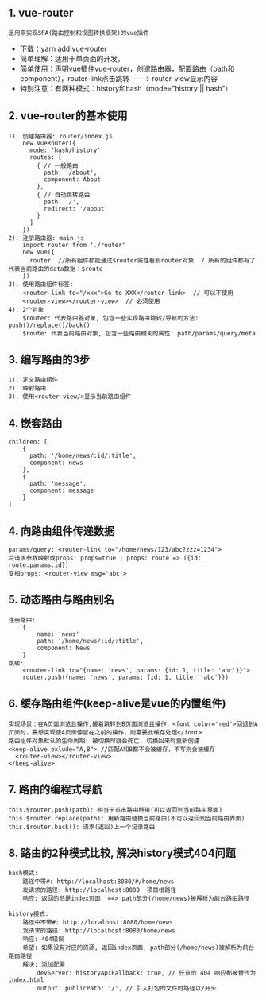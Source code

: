 ## 1. vue-router
    是用来实现SPA(路由控制和视图转换框架)的vue插件
* 下载：yarn add vue-router
* 简单理解：适用于单页面的开发，
* 简单使用：声明vue插件vue-router，创建路由器，配置路由（path和component），router-link点击跳转 ---> router-view显示内容
* 特别注意：有两种模式：history和hash（mode="history || hash"）
    
    
## 2. vue-router的基本使用
    1). 创建路由器: router/index.js
        new VueRouter({
          mode: 'hash/history'
          routes: [
            { // 一般路由
              path: '/about',
              component: About
            },
            { // 自动跳转路由
              path: '/',
              redirect: '/about'
            }
          ]
        })
    2). 注册路由器: main.js
        import router from './router'
        new Vue({
          router  //所有组件都能通过$router属性看到router对象  / 所有的组件都有了代表当前路由的data数据：$route
        })
    3). 使用路由组件标签:
        <router-link to="/xxx">Go to XXX</router-link>  // 可以不使用
        <router-view></router-view>  // 必须使用
    4). 2个对象
        $router: 代表路由器对象, 包含一些实现路由跳转/导航的方法: push()/replace()/back()
        $route: 代表当前路由对象, 包含一些路由相关的属性: path/params/query/meta

## 3. 编写路由的3步
    1). 定义路由组件
    2). 映射路由
    3). 使用<router-view/>显示当前路由组件

## 4. 嵌套路由
    children: [
        {
          path: '/home/news/:id/:title',
          component: news
        },
        {
          path: 'message',
          component: message
        }
    ]

## 4. 向路由组件传递数据
    params/query: <router-link to="/home/news/123/abc?zzz=1234">
    将请求参数映射成props: props=true | props: route => ({id: route.params.id})
    变相props: <router-view msg='abc'>

## 5. 动态路由与路由别名
    注册路由: 
        {
            name: 'news'
            path: '/home/news/:id/:title',
            component: News
        }
    跳转: 
        <router-link to="{name: 'news', params: {id: 1, title: 'abc'}}">
        router.push({name: 'news', params: {id: 1, title: 'abc'}})

## 6. 缓存路由组件(keep-alive是vue的内置组件)
    实现场景：在A页面浏览且操作,接着跳转到B页面浏览且操作，<font color='red'>回退到A页面时，要想实现使A页面停留在之前的操作，则需要此缓存处理</font>
    路由组件对象默认的生命周期: 被切换时就会死亡, 切换回来时重新创建
    <keep-alive exlude="A,B"> //匹配A和B都不会被缓存，不写则会被缓存
      <router-view></router-view>
    </keep-alive>

## 7. 路由的编程式导航
    this.$router.push(path): 相当于点击路由链接(可以返回到当前路由界面)
    this.$router.replace(path): 用新路由替换当前路由(不可以返回到当前路由界面)
    this.$router.back(): 请求(返回)上一个记录路由

## 8. 路由的2种模式比较, 解决history模式404问题
    hash模式:
        路径中带#: http://localhost:8080/#/home/news
        发请求的路径: http://localhost:8080  项目根路径
        响应: 返回的总是index页面  ==> path部分(/home/news)被解析为前台路由路径

    history模式:
        路径中不带#: http://localhost:8080/home/news
        发请求的路径: http://localhost:8080/home/news
        响应: 404错误
        希望: 如果没有对应的资源, 返回index页面, path部分(/home/news)被解析为前台路由路径
        解决: 添加配置
            devServer: historyApiFallback: true, // 任意的 404 响应都被替代为 index.html
            output: publicPath: '/', // 引入打包的文件时路径以/开头

